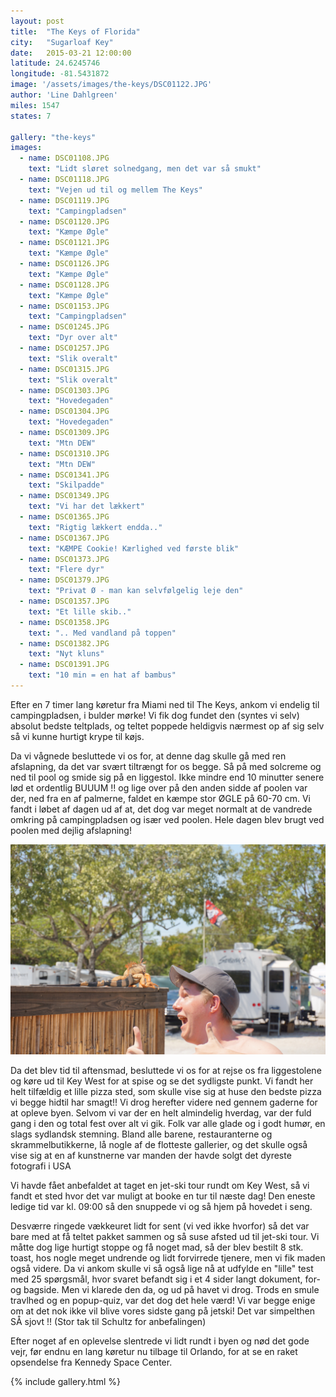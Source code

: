 ```yaml
---
layout: post
title:  "The Keys of Florida"
city:   "Sugarloaf Key"
date:   2015-03-21 12:00:00
latitude: 24.6245746
longitude: -81.5431872
image: '/assets/images/the-keys/DSC01122.JPG'
author: 'Line Dahlgreen'
miles: 1547
states: 7

gallery: "the-keys"
images:
  - name: DSC01108.JPG
    text: "Lidt sløret solnedgang, men det var så smukt"
  - name: DSC01118.JPG
    text: "Vejen ud til og mellem The Keys"
  - name: DSC01119.JPG
    text: "Campingpladsen"
  - name: DSC01120.JPG
    text: "Kæmpe Øgle"
  - name: DSC01121.JPG
    text: "Kæmpe Øgle"
  - name: DSC01126.JPG
    text: "Kæmpe Øgle"
  - name: DSC01128.JPG
    text: "Kæmpe Øgle"
  - name: DSC01153.JPG
    text: "Campingpladsen"
  - name: DSC01245.JPG
    text: "Dyr over alt"
  - name: DSC01257.JPG
    text: "Slik overalt"
  - name: DSC01315.JPG
    text: "Slik overalt"
  - name: DSC01303.JPG
    text: "Hovedegaden"
  - name: DSC01304.JPG
    text: "Hovedegaden"
  - name: DSC01309.JPG
    text: "Mtn DEW"
  - name: DSC01310.JPG
    text: "Mtn DEW"
  - name: DSC01341.JPG
    text: "Skilpadde"
  - name: DSC01349.JPG
    text: "Vi har det lækkert"
  - name: DSC01365.JPG
    text: "Rigtig lækkert endda.."
  - name: DSC01367.JPG
    text: "KÆMPE Cookie! Kærlighed ved første blik"
  - name: DSC01373.JPG
    text: "Flere dyr"
  - name: DSC01379.JPG
    text: "Privat Ø - man kan selvfølgelig leje den"
  - name: DSC01357.JPG
    text: "Et lille skib.."
  - name: DSC01358.JPG
    text: ".. Med vandland på toppen"
  - name: DSC01382.JPG
    text: "Nyt kluns"
  - name: DSC01391.JPG
    text: "10 min = en hat af bambus"
---
```


Efter en 7 timer lang køretur fra Miami ned til The Keys, ankom vi endelig til campingpladsen, i bulder mørke! Vi fik dog fundet den (syntes vi selv) absolut bedste teltplads, og teltet poppede heldigvis nærmest op af sig selv så vi kunne hurtigt krype til køjs. 

Da vi vågnede besluttede vi os for, at denne dag skulle gå med ren afslapning, da det var svært tiltrængt for os begge. Så på med solcreme og ned til pool og smide sig på en liggestol. Ikke mindre end 10 minutter senere lød et ordentlig BUUUM !! og lige over på den anden sidde af poolen var der, ned fra en af palmerne, faldet en kæmpe stor ØGLE på 60-70 cm. Vi fandt i løbet af dagen ud af at, det dog var meget normalt at de vandrede omkring på campingpladsen og især ved poolen. Hele dagen blev brugt ved poolen med dejlig afslapning!

![En lækkerbisken](/assets/images/the-keys/DSC01126.JPG)

Da det blev tid til aftensmad, besluttede vi os for at rejse os fra liggestolene og køre ud til Key West for at spise og se det sydligste punkt. Vi fandt her helt tilfældig et lille pizza sted, som skulle vise sig at huse den bedste pizza vi begge hidtil har smagt!! Vi drog herefter videre ned gennem gaderne for at opleve byen. Selvom vi var der en helt almindelig hverdag, var der fuld gang i den og total fest over alt vi gik. Folk var alle glade og i godt humør, en slags sydlandsk stemning. Bland alle barene, restauranterne og skrammelbutikkerne, lå nogle af de flotteste gallerier, og det skulle også vise sig at en af kunstnerne var manden der havde solgt det dyreste fotografi i USA $$$$

Vi havde fået anbefaldet at taget en jet-ski tour rundt om Key West, så vi fandt et sted hvor det var muligt at booke en tur til næste dag! Den eneste ledige tid var kl. 09:00 så den snuppede vi og så hjem på hovedet i seng. 


Desværre ringede vækkeuret lidt for sent (vi ved ikke hvorfor) så det var bare med at få teltet pakket sammen og så suse afsted ud til jet-ski tour. Vi måtte dog lige hurtigt stoppe og få noget mad, så der blev bestilt 8 stk. toast, hos nogle meget undrende og lidt forvirrede tjenere, men vi fik maden også videre. Da vi ankom skulle vi så også lige nå at udfylde en "lille" test med 25 spørgsmål, hvor svaret befandt sig i et 4 sider langt dokument, for-og bagside. Men vi klarede den da, og ud på havet vi drog. Trods en smule travlhed og en popup-quiz, var det dog det hele værd! Vi var begge enige om at det nok ikke vil blive vores sidste gang på jetski! Det var simpelthen SÅ sjovt !! (Stor tak til Schultz for anbefalingen)

Efter noget af en oplevelse slentrede vi lidt rundt i byen og nød det gode vejr, før endnu en lang køretur nu tilbage til Orlando, for at se en raket opsendelse fra Kennedy Space Center. 



{% include gallery.html %}
